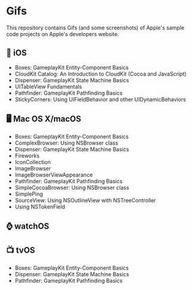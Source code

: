 # Gifs

This repository contains Gifs (and some screenshots) of Apple's sample code projects on Apple's developers website.

## 📱  iOS 

* Boxes: GameplayKit Entity-Component Basics
* CloudKit Catalog: An Introduction to CloudKit (Cocoa and JavaScript)
* Dispenser: GameplayKit State Machine Basics
* UITableView Fundamentals
* Pathfinder: GameplayKit Pathfinding Basics
* StickyCorners: Using UIFieldBehavior and other UIDynamicBehaviors



## 🖥  Mac OS X/macOS

* Boxes: GameplayKit Entity-Component Basics
* ComplexBrowser: Using NSBrowser class
* Dispenser: GameplayKit State Machine Basics
* Fireworks
* IconCollection
* ImageBrowser
* ImageBrowserViewAppearance
* Pathfinder: GameplayKit Pathfinding Basics
* SimpleCocoaBrowser: Using NSBrowser class
* SimplePing
* SourceView: Using NSOutlineView with NSTreeController
* Using NSTokenField



## ⌚  ️watchOS 

## 📺  tvOS

* Boxes: GameplayKit Entity-Component Basics
* Dispenser: GameplayKit State Machine Basics
* Pathfinder: GameplayKit Pathfinding Basics